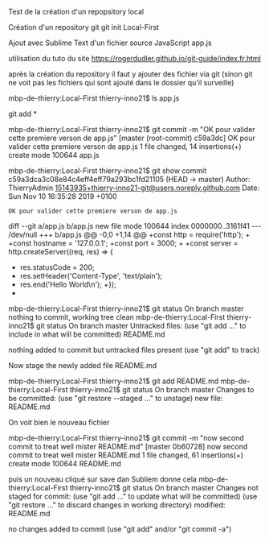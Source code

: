 Test de la création d'un repopsitory local

Création d'un repository git
git init Local-First

Ajout avec Sublime Text d'un fichier source JavaScript app.js

utilisation du tuto du site https://rogerdudler.github.io/git-guide/index.fr.html

après la création du repository il faut y ajouter des fichier via git (sinon git ne voit pas les fichiers qui sont ajouté dans le dossier qu'il surveille)

mbp-de-thierry:Local-First thierry-inno21$ ls
app.js

git add *

mbp-de-thierry:Local-First thierry-inno21$ git commit -m "OK pour valider cette premiere verson de app.js"
[master (root-commit) c59a3dc] OK pour valider cette premiere verson de app.js
 1 file changed, 14 insertions(+)
 create mode 100644 app.js

 mbp-de-thierry:Local-First thierry-inno21$ git show
commit c59a3dca3c08e84c4eff4eff79a293bc1fd21105 (HEAD -> master)
Author: ThierryAdmin <15143935+thierry-inno21-git@users.noreply.github.com>
Date:   Sun Nov 10 16:35:28 2019 +0100

    OK pour valider cette premiere verson de app.js

diff --git a/app.js b/app.js
new file mode 100644
index 0000000..3161f41
--- /dev/null
+++ b/app.js
@@ -0,0 +1,14 @@
+const http = require('http');
+
+const hostname = '127.0.0.1';
+const port = 3000;
+
+const server = http.createServer((req, res) => {
+  res.statusCode = 200;
+  res.setHeader('Content-Type', 'text/plain');
+  res.end('Hello World\n');
+});
+


mbp-de-thierry:Local-First thierry-inno21$ git status
On branch master
nothing to commit, working tree clean
mbp-de-thierry:Local-First thierry-inno21$ git status
On branch master
Untracked files:
  (use "git add <file>..." to include in what will be committed)
	README.md

nothing added to commit but untracked files present (use "git add" to track)

Now stage the newly added file README.md

mbp-de-thierry:Local-First thierry-inno21$ git add README.md 
mbp-de-thierry:Local-First thierry-inno21$ git status
On branch master
Changes to be committed:
  (use "git restore --staged <file>..." to unstage)
	new file:   README.md

On voit bien le nouveau fichier

mbp-de-thierry:Local-First thierry-inno21$ git commit -m "now second commit to treat well mister README.md"
[master 0b60728] now second commit to treat well mister README.md
 1 file changed, 61 insertions(+)
 create mode 100644 README.md

 puis un nouveau cliqué sur save dan Subliem donne cela
 mbp-de-thierry:Local-First thierry-inno21$ git status
On branch master
Changes not staged for commit:
  (use "git add <file>..." to update what will be committed)
  (use "git restore <file>..." to discard changes in working directory)
	modified:   README.md

no changes added to commit (use "git add" and/or "git commit -a")

